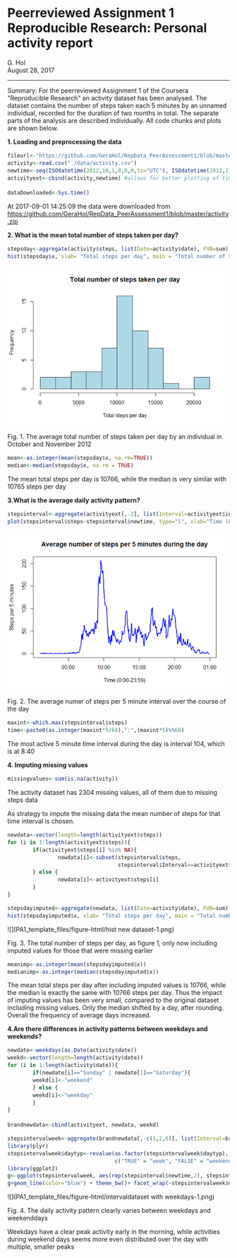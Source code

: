 # Peerreviewed Assignment 1 Reproducible Research: Personal activity report
G. Hol  
August 28, 2017  

****

Summary: For the peerreviewed Assignment 1 of the Coursera "Reproducible Research" an activity dataset has been analysed. The dataset contains the number of steps taken each 5 minutes by an unnamed individual, recorded for the duration of two months in total. The separate parts of the analysis are described individually. All code chunks and plots are shown below.


**1. Loading and preprocessing the data**

```r
fileurl<-"https://github.com/GeraHol/RepData_PeerAssessment1/blob/master/activity.zip"
activity<-read.csv("./data/activity.csv")
newtime<-seq(ISOdatetime(2012,10,1,0,0,0,tz="UTC"), ISOdatetime(2012,11,30,23,55,0,tz="UTC"),by=(60*5))
activityext<-cbind(activity,newtime) #allows for better plotting of time on x-axis

dataDownloaded<-Sys.time() 
```
 
At 2017-09-01 14:25:09 the data were downloaded from https://github.com/GeraHol/RepData_PeerAssessment1/blob/master/activity.zip

**2. What is the mean total number of steps taken per day?**

```r
stepsday<-aggregate(activity$steps, list(Date=activity$date), FUN=sum)
hist(stepsday$x, xlab= "Total steps per day", main = "Total number of steps taken per day", breaks = 10, col = "lightblue")
```

![](PA1_template_files/figure-html/stepsperday-1.png)<!-- -->

Fig. 1. The average total number of steps taken per day by an individual in October and November 2012


```r
mean<-as.integer(mean(stepsday$x, na.rm=TRUE))
median<-median(stepsday$x, na.rm = TRUE)
```

The mean total steps per day is 10766, while the median is very similar with 10765 steps per day 

**3.What is the average daily activity pattern?** 

```r
stepsinterval<-aggregate(activityext[,-2], list(Interval=activityext$interval), FUN=mean, na.rm=TRUE)
plot(stepsinterval$steps~stepsinterval$newtime, type="l", xlab="Time (0:00-23:59)", ylab= "Steps per 5 minutes", main = "Average number of steps per 5 minutes during the day", col="blue", lwd=2)
```

![](PA1_template_files/figure-html/stepsperinterval-1.png)<!-- -->

Fig. 2. The average numer of steps per 5 minute interval over the course of the day


```r
maxint<-which.max(stepsinterval$steps)
time<-paste0(as.integer(maxint*5/60),":",(maxint*5)%%60)
```

The most active 5 minute time interval during the day is interval 104, which is at 8:40 

**4. Imputing missing values**


```r
missingvalues<-sum(is.na(activity))
```

The activity dataset has 2304 missing values, all of them due to missing steps data

As strategy to impute the missing data the mean number of steps for that time interval is chosen. 


```r
newdata<-vector(length=length(activityext$steps))
for (i in 1:length(activityext$steps)){
        if(activityext$steps[i] %in% NA){
                newdata[i]<-subset(stepsinterval$steps,
                                   stepsinterval$Interval==activityext$interval[i]) 
        } else {
                newdata[i]<-activityext$steps[i]  
        } 
}
```


```r
stepsdayimputed<-aggregate(newdata, list(Date=activity$date), FUN=sum)
hist(stepsdayimputed$x, xlab= "Total steps per day", main = "Total number of steps taken per day with imputed values", breaks = 10, col = "lightgreen")
```

![](PA1_template_files/figure-html/hist new dataset-1.png)<!-- -->

Fig. 3. The total number of steps per day, as figure 1, only now including imputed values for those that were missing earlier


```r
meanimp<-as.integer(mean(stepsdayimputed$x))
medianimp<-as.integer(median(stepsdayimputed$x))
```

The mean total steps per day after including imputed values is 10766, while the median is exactly the same with 10766 steps per day. Thus the impact of imputing values has been very small, compared to the original dataset including missing values. Only the median shifted by a day, after rounding. Overall the frequency of average days increased.

**4.Are there differences in activity patterns between weekdays and weekends?**


```r
newdate<-weekdays(as.Date(activity$date))
weekd<-vector(length=length(activity$date))
for (i in 1:length(activity$date)){
        if(newdate[i]=="Sunday" | newdate[1]=="Saturday"){
        weekd[i]<-"weekend"
        } else {
        weekd[i]<-"weekday"
        }
}

brandnewdata<-cbind(activityext, newdata, weekd)
```


```r
stepsintervalweek<-aggregate(brandnewdata[,-c(1,2,6)], list(Interval=brandnewdata$interval, daytyp=(brandnewdata$weekd=="weekday")), mean)
library(plyr)
stepsintervalweek$daytyp<-revalue(as.factor(stepsintervalweek$daytyp), 
                                  c("TRUE" = "week", "FALSE" = "weekend"))
library(ggplot2)
g<-ggplot(stepsintervalweek, aes(rep(stepsinterval$newtime,2), stepsintervalweek$newdata))
g+geom_line(color="blue") + theme_bw()+ facet_wrap(~stepsintervalweek$daytyp, ncol=1) + labs(title="Activity pattern during week and weekend days") +labs(x="Time (per 5 min interval)" , y="Steps")+theme(strip.text.x = element_text(colour="blue"))+scale_x_datetime(date_labels="%H:%M")
```

![](PA1_template_files/figure-html/intervaldataset with weekdays-1.png)<!-- -->

Fig. 4. The daily activity pattern clearly varies between weekdays and weekenddays

Weekdays have a clear peak activity early in the morning, while activities during weekend days seems more even distributed over the day with multiple, smaller peaks
